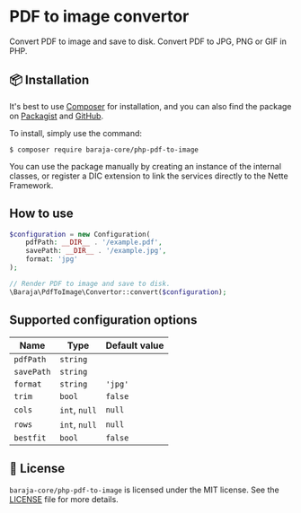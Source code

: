 PDF to image convertor
======================

Convert PDF to image and save to disk. Convert PDF to JPG, PNG or GIF in PHP.

📦 Installation
---------------

It's best to use [Composer](https://getcomposer.org) for installation, and you can also find the package on
[Packagist](https://packagist.org/packages/baraja-core/php-pdf-to-image) and
[GitHub](https://github.com/baraja-core/php-pdf-to-image).

To install, simply use the command:

```shell
$ composer require baraja-core/php-pdf-to-image
```

You can use the package manually by creating an instance of the internal classes, or register a DIC extension to link the services directly to the Nette Framework.

How to use
----------

```php
$configuration = new Configuration(
	pdfPath: __DIR__ . '/example.pdf',
	savePath: __DIR__ . '/example.jpg',
	format: 'jpg'
);

// Render PDF to image and save to disk.
\Baraja\PdfToImage\Convertor::convert($configuration);
```

Supported configuration options
-------------------------------

| Name       | Type          | Default value |
|------------|---------------|---------------|
| `pdfPath`  | `string`      |               |
| `savePath` | `string`      |               |
| `format`   | `string`      | `'jpg'`       |
| `trim`     | `bool`        | `false`       |
| `cols`     | `int`, `null` | `null`        |
| `rows`     | `int`, `null` | `null`        |
| `bestfit`  | `bool`        | `false`       |

📄 License
-----------

`baraja-core/php-pdf-to-image` is licensed under the MIT license. See the [LICENSE](https://github.com/baraja-core/template/blob/master/LICENSE) file for more details.
